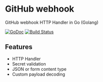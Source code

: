 # GitHub webhook
GitHub webhook HTTP Handler in Go (Golang)

[![GoDoc](https://godoc.org/github.com/pierrre/githubhook?status.svg)](https://godoc.org/github.com/pierrre/githubhook)
[![Build Status](https://travis-ci.org/pierrre/githubhook.svg?branch=master)](https://travis-ci.org/pierrre/githubhook)

## Features
- HTTP Handler
- Secret validation
- JSON or form content type
- Custom payload decoding

